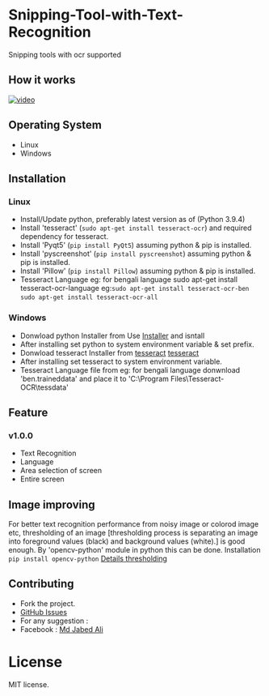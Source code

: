 # Snipping-Tool-with-Text-Recognition
Snipping tools with ocr supported


## How it works
[![video](https://github.com/jabedparadox/Snipping-Tool-with-Text-Recognition/blob/main/snip.gif)](https://drive.google.com/file/d/1XHuolvyJQrRRe9rXFiLc_ZrxuUKok2fK/view)


## Operating System  

* Linux
* Windows

## Installation

### Linux

 - Install/Update python, preferably latest version as of (Python 3.9.4)
 - Install 'tesseract' (```sudo apt-get install tesseract-ocr```) and required dependency for tesseract.
 - Install 'Pyqt5' (```pip install PyQt5```) assuming python & pip is installed.
 - Install 'pyscreenshot' (```pip install pyscreenshot```) assuming python & pip is installed.
 - Install 'Pillow' (```pip install Pillow```) assuming python & pip is installed.
 - Tesseract Language eg: for bengali language
   sudo apt-get install tesseract-ocr-language
   eg:```sudo apt-get install tesseract-ocr-ben```
      ```sudo apt-get install tesseract-ocr-all ```

### Windows

 - Donwload python Installer from 
   Use [Installer](https://www.python.org/downloads/windows/) and isntall
 - After installing set python to system environment variable & set prefix.
 - Donwload tesseract Installer from
   [tesseract](https://github.com/UB-Mannheim/tesseract/wiki)
   [tesseract](https://tesseract-ocr.github.io/tessdoc/Downloads.html)
 - After installing set tesseract to system environment variable.
 - Tesseract Language file from eg: for bengali language donwnload 'ben.traineddata' 
   and place it to 'C:\Program Files\Tesseract-OCR\tessdata'
   

## Feature  

### v1.0.0

* Text Recognition
* Language
* Area selection of screen
* Entire screen

## Image improving

For better text recognition performance from noisy image or colorod image etc, thresholding of an image [thresholding process is separating an image into       foreground values (black) and background values (white).] is good enough. By 'opencv-python' module in python this can be done. Installation
  ```pip install opencv-python``` 
 [Details thresholding](https://opencv-python-tutroals.readthedocs.io/en/latest/py_tutorials/py_imgproc/py_thresholding/py_thresholding.html)
  

## Contributing

* Fork the project.
* [GitHub Issues](https://github.com/jabedparadox/Snipping-Tool-with-Text-Recognition/issues)
* For any suggestion :
* Facebook : [Md Jabed Ali](https://www.facebook.com/paradox.jabed)


# License

MIT license.

